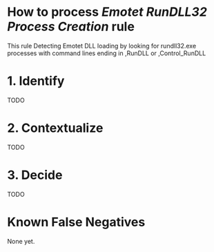 # How to process *Emotet RunDLL32 Process Creation* rule
This rule Detecting Emotet DLL loading by looking for rundll32.exe processes with command lines ending in ,RunDLL or ,Control_RunDLL

# 1. Identify
TODO

# 2. Contextualize
TODO

# 3. Decide
TODO

# Known False Negatives
None yet.
